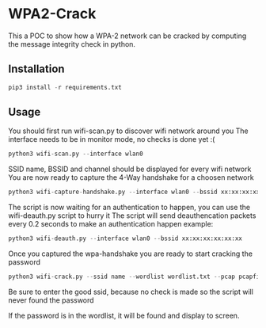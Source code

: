 # WPA2-Crack
This a POC to show how a WPA-2 network can be cracked by computing the message integrity check in python.

## Installation
  ```python
  pip3 install -r requirements.txt
  ```
  
## Usage
  You should first run wifi-scan.py to discover wifi network around you
  The interface needs to be in monitor mode, no checks is done yet :(
  ```python
  python3 wifi-scan.py --interface wlan0
  ```
  
  SSID name, BSSID and channel should be displayed for every wifi network
  You are now ready to capture the 4-Way handshake for a choosen network
  ```python
  python3 wifi-capture-handshake.py --interface wlan0 --bssid xx:xx:xx:xx:xx:xx --channel 1
  ```
  The script is now waiting for an authentication to happen, you can use the wifi-deauth.py script to hurry it
  The script will send deauthencation packets every 0.2 seconds to make an authentication happen
  example:
  ```python
  python3 wifi-deauth.py --interface wlan0 --bssid xx:xx:xx:xx:xx:xx
  ```
  
  Once you captured the wpa-handshake you are ready to start cracking the password
  ```python
  python3 wifi-crack.py --ssid name --wordlist wordlist.txt --pcap pcapfile.pcap
  ```
  Be sure to enter the good ssid, because no check is made so the script will never found the password
  
  If the password is in the wordlist, it will be found and display to screen.
  
  
